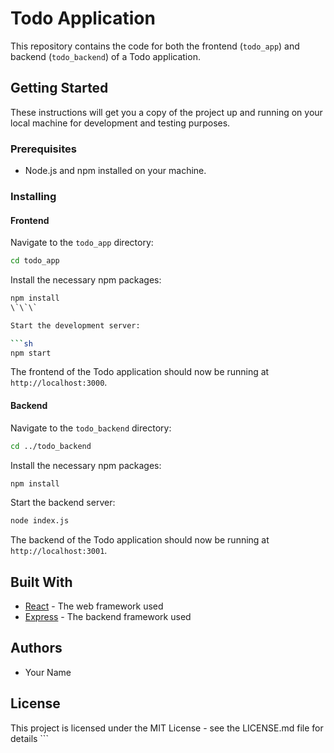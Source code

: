# Todo Application

This repository contains the code for both the frontend (`todo_app`) and backend (`todo_backend`) of a Todo application.

## Getting Started

These instructions will get you a copy of the project up and running on your local machine for development and testing purposes.

### Prerequisites

- Node.js and npm installed on your machine.

### Installing

#### Frontend

Navigate to the `todo_app` directory:

``` sh
cd todo_app
```

Install the necessary npm packages:

``` sh
npm install
\`\`\`

Start the development server:

```sh
npm start
```

The frontend of the Todo application should now be running at `http://localhost:3000`.

#### Backend

Navigate to the `todo_backend` directory:

``` sh
cd ../todo_backend
```

Install the necessary npm packages:

``` sh
npm install
```

Start the backend server:

``` sh
node index.js
```

The backend of the Todo application should now be running at `http://localhost:3001`.

## Built With

- [React](https://reactjs.org/) - The web framework used
- [Express](https://expressjs.com/) - The backend framework used

## Authors

- Your Name

## License

This project is licensed under the MIT License - see the LICENSE.md file for details
\`\`\`
